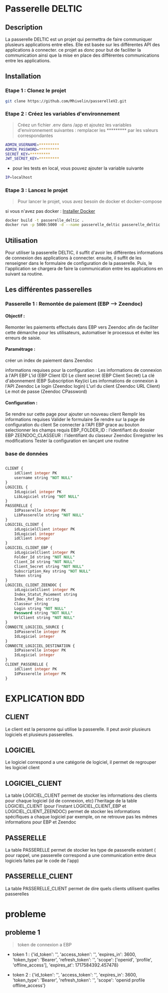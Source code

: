 # Passerelle DELTIC

## Description
La passerelle DELTIC est un projet qui permettra de faire communiquer plusieurs applications entre elles. Elle est basée sur les différentes API des applications à connecter. ce projet as donc pour but de faciliter la communication ainsi que la mise en place des différentes communications entre les applications.

## Installation

### Etape 1 : Clonez le projet
```bash
git clone https://github.com/Mhivelin/passerelleV2.git
```

### Etape 2 : Créez les variables d'environnement
> Créez un fichier .env dans /app et ajoutez les variables d'environnement suivantes :
> remplacer les ********* par les valeurs correspondantes

```bash
ADMIN_USERNAME=*********
ADMIN_PASSWORD=*********
SECRET_KEY=*********
JWT_SECRET_KEY=*********
```


* pour les tests en local, vous pouvez ajouter la variable suivante
```bash
IP=localhost
```


### Etape 3 : Lancez le projet
> Pour lancer le projet, vous avez besoin de docker et docker-compose

si vous n'avez pas docker : [Installer Docker](https://docs.docker.com/get-docker/)

```bash
docker build -t passerelle_deltic .
docker run -p 5000:5000 -d --name passerelle_deltic passerelle_deltic
```

## Utilisation
Pour utiliser la passerelle DELTIC, il suffit d'avoir les différentes informations de connexion des applications à connecter. ensuite, il suffit de les renseigner dans le formulaire de configuration de la passerelle. Puis, le l'application se chargera de faire la communication entre les applications en suivant sa routine.

## Les différentes passerelles
### Passerelle 1 : Remontée de paiement (EBP --> Zeendoc)

#### Objectif :
Remonter les paiements effectués dans EBP vers Zeendoc afin de faciliter cette démarche pour les utilisateurs, automatiser le processus et éviter les erreurs de saisie.


#### Paramétrage  :
créer un index de paiement dans Zeendoc

informations requises pour la configuration :
Les informations de connexion à l'API EBP
L'id (EBP Client ID)
Le client secret (EBP Client Secret)
La clé d'abonnement (EBP Subscription Key)ici
Les informations de connexion à l'API Zeendoc
Le login (Zeendoc login)
L'url du client (Zeendoc URL Client)
Le mot de passe (Zeendoc CPassword)

#### Configuration :
Se rendre sur cette page pour ajouter un nouveau client
Remplir les informations requises
Valider le formulaire
Se rendre sur la page de configuration du client
Se connecter à l'API EBP grace au bouton
selectionner les champs requis
EBP_FOLDER_ID : l'identifiant du dossier EBP
ZEENDOC_CLASSEUR : l'identifiant du classeur Zeendoc
Enregistrer les modifications
Tester la configuration en lançant une routine

### base de données

```sql

CLIENT {
    idClient integer PK
    username string "NOT NULL"
}
LOGICIEL {
    IdLogiciel integer PK
    LibLogiciel string "NOT NULL"
}
PASSERELLE {
    IdPasserelle integer PK
    LibPasserelle string "NOT NULL"
}
LOGICIEL_CLIENT {
    idLogicielClient integer PK
    IdLogiciel integer
    idClient integer
}
LOGICIEL_CLIENT_EBP {
    idLogicielClient integer PK
    Folder_Id string "NOT NULL"
    Client_Id string "NOT NULL"
    Client_Secret string "NOT NULL"
    Subscription_Key string "NOT NULL"
    Token string
}
LOGICIEL_CLIENT_ZEENDOC {
    idLogicielClient integer PK
    Index_Statut_Paiement string
    Index_Ref_Doc string
    Classeur string
    Login string "NOT NULL"
    Password string "NOT NULL"
    UrlClient string "NOT NULL"
}
CONNECTE_LOGICIEL_SOURCE {
    IdPasserelle integer PK
    IdLogiciel integer
}
CONNECTE_LOGICIEL_DESTINATION {
    IdPasserelle integer PK
    IdLogiciel integer
}
CLIENT_PASSERELLE {
    idClient integer PK
    IdPasserelle integer PK
}

```




# EXPLICATION BDD

## CLIENT
Le client est la personne qui utilise la passerelle. Il peut avoir plusieurs logiciels et plusieurs passerelles.

## LOGICIEL
Le logiciel correspond a une catégorie de logiciel, il permet de regrouper les logiciel client

## LOGICIEL_CLIENT
La table LOGICIEL_CLIENT permet de stocker les informations des clients pour chaque logiciel (id de connexion, etc)
l'heritage de la table LOGICIEL_CLIENT (pour l'instant LOGICIEL_CLIENT_EBP et LOGICIEL_CLIENT_ZEENDOC) permet de stocker les informations spécifiques a chaque logiciel par exemple, on ne retrouve pas les mêmes informations pour EBP et Zeendoc

## PASSERELLE
La table PASSERELLE permet de stocker les type de passerelle existant ( pour rappel, une passerelle correspond a une communication entre deux logiciels faites par le code de l'app)

## PASSERELLE_CLIENT
La table PASSERELLE_CLIENT permet de dire quels clients utilisent quelles passerelles


# probleme

## probleme 1
> token de connexion a EBP


* token 1 :
{'id_token': '',
'access_token': '',
'expires_in': 3600,
'token_type': 'Bearer',
'refresh_token': '',
'scope': ['openid', 'profile', 'offline_access'],
'expires_at': 1717584392.457478}


* token 2 :
{'id_token': '',
'access_token': '',
'expires_in': 3600,
'token_type': 'Bearer',
'refresh_token': '',
'scope': 'openid profile offline_access'}


